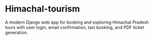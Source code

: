 # Himachal-tourism
A modern Django web app for booking and exploring Himachal Pradesh tours with user login, email confirmation, taxi booking, and PDF ticket generation.
